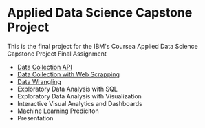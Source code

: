 # Applied Data Science Capstone Project

This is the final project for the IBM's Coursea Applied Data Science Capstone Project Final Assignment

* [Data Collection API](https://github.com/shansenromu/Data-Science/blob/main/Applied-Data-Science-Capstone/jupyter-labs-spacex-data-collection-api.ipynb)
* [Data Collection with Web Scrapping](https://github.com/shansenromu/Data-Science/blob/main/Applied-Data-Science-Capstone/jupyter-labs-webscraping.ipynb)
* [Data Wrangling](https://github.com/shansenromu/Data-Science/blob/main/Applied-Data-Science-Capstone/labs-jupyter-spacex-Data%20wrangling.ipynb)
* Exploratory Data Analysis with SQL
* Exploratory Data Analysis with Visualization
* Interactive Visual Analytics and Dashboards
* Machine Learning Prediciton
* Presentation
